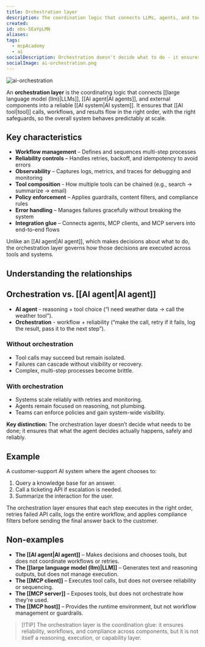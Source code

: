 ```yaml
---
title: Orchestration layer
description: The coordination logic that connects LLMs, agents, and tools into reliable AI systems. Manages workflows, retries, observability, and policy enforcement - ensuring decisions execute safely at scale.
created:
id: obs-5EaYpLMN
aliases:
tags:
  - mcpAcademy
  - ai
socialDescription: Orchestration doesn't decide what to do - it ensures what the agent decides actually happens, with retries, logging, and guardrails. The reliability layer of AI systems.
socialImage: ai-orchestration.png
---
```


![ai-orchestration](static/ai-orchestration.png)

An **orchestration layer** is the coordinating logic that connects [[large language model (llm)|LLMs]], [[AI agent|AI agents]], and external components into a reliable [[AI system|AI system]]. It ensures that [[AI tool|tool]] calls, workflows, and results flow in the right order, with the right safeguards, so the overall system behaves predictably at scale.

## Key characteristics

- **Workflow management** – Defines and sequences multi-step processes
- **Reliability controls** – Handles retries, backoff, and idempotency to avoid errors
- **Observability** – Captures logs, metrics, and traces for debugging and monitoring
- **Tool composition** - How multiple tools can be chained (e.g., search → summarize → email)
- **Policy enforcement** – Applies guardrails, content filters, and compliance rules
- **Error handling** – Manages failures gracefully without breaking the system
- **Integration glue** – Connects agents, MCP clients, and MCP servers into end-to-end flows

Unlike an [[AI agent|AI agent]], which makes decisions about what to do, the orchestration layer governs how those decisions are executed across tools and systems.

## Understanding the relationships

## Orchestration vs. [[AI agent|AI agent]]

- **AI agent** - reasoning + tool choice (“I need weather data → call the weather tool”).
- **Orchestration** - workflow + reliability (“make the call, retry if it fails, log the result, pass it to the next step”).

### Without orchestration

- Tool calls may succeed but remain isolated.
- Failures can cascade without visibility or recovery.
- Complex, multi-step processes become brittle.

### With orchestration

- Systems scale reliably with retries and monitoring.
- Agents remain focused on reasoning, not plumbing.
- Teams can enforce policies and gain system-wide visibility.

**Key distinction:** The orchestration layer doesn’t decide what needs to be done; it ensures that what the agent decides actually happens, safely and reliably.

## Example

A customer-support AI system where the agent chooses to:

1. Query a knowledge base for an answer.
2. Call a ticketing API if escalation is needed.
3. Summarize the interaction for the user.

The orchestration layer ensures that each step executes in the right order, retries failed API calls, logs the entire workflow, and applies compliance filters before sending the final answer back to the customer.

## Non-examples

- **The [[AI agent|AI agent]]** – Makes decisions and chooses tools, but does not coordinate workflows or retries.
- **The [[large language model (llm)|LLM]]** – Generates text and reasoning outputs, but does not manage execution.
- **The [[MCP client]]** – Executes tool calls, but does not oversee reliability or sequencing.
- **The [[MCP server]]** – Exposes tools, but does not orchestrate how they're used.
- **The [[MCP host]]** – Provides the runtime environment, but not workflow management or guardrails.

> [!TIP] The orchestration layer is the coordination glue: it ensures reliability, workflows, and compliance across components, but it is not itself a reasoning, execution, or capability layer.
